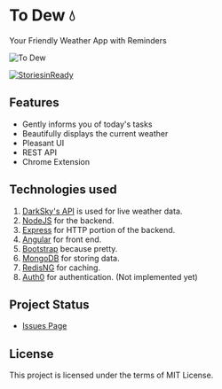 # To Dew :droplet:
Your Friendly Weather App with Reminders

![To Dew](http://i.imgur.com/bHLPT5U.png)

[![StoriesinReady](https://badge.waffle.io/archcorsair/ToDew.svg?label=ready&title=Ready)](http://waffle.io/archcorsair/ToDew)

## Features
 * Gently informs you of today's tasks
 * Beautifully displays the current weather
 * Pleasant UI
 * REST API
 * Chrome Extension


## Technologies used
1. [DarkSky's API](https://darksky.net/dev/) is used for live weather data.
6. [NodeJS](https://nodejs.org) for the backend.
2. [Express](https://expressjs.com/) for HTTP portion of the backend.
3. [Angular](https://angularjs.org/) for front end.
4. [Bootstrap](http://getbootstrap.com/) because pretty.
5. [MongoDB](https://www.mongodb.com/) for storing data.
6. [RedisNG](https://github.com/steelbrain/RedisNG-Node) for caching.
7. [Auth0](https://auth0.com/) for authentication. (Not implemented yet)

## Project Status
* [Issues Page](https://github.com/archcorsair/ToDew/issues)

## License
This project is licensed under the terms of MIT License.
